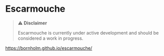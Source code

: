# Escarmouche

> ⚠️ **Disclaimer**
>
> Escarmouche is currently under active development and should be considered a work in progress.

https://bornholm.github.io/escarmouche/
